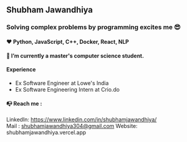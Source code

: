 ## Shubham Jawandhiya
### Solving complex problems by programming excites me 😎
#### ❤ Python, JavaScript, C++, Docker, React, NLP
#### 🌱 I’m currently a master's computer science student.
#### Experience
- Ex Software Engineer at Lowe's India
- Ex Software Engineering Intern at Crio.do
#### 📭 Reach me :    
LinkedIn: https://www.linkedin.com/in/shubhamjawandhiya/    
Mail   : shubhamjawandhiya304@gmail.com
Website: shubhamjawandhiya.vercel.app

<!--
**ShubhamRJ/ShubhamRJ** is a ✨ _special_ ✨ repository because its `README.md` (this file) appears on your GitHub profile.

Here are some ideas to get you started:

- 🔭 I’m currently working on ...
- 🌱 I’m currently learning ...
- 👯 I’m looking to collaborate on ...
- 🤔 I’m looking for help with ...
- 💬 Ask me about ...
- 📫 How to reach me: ...
- 😄 Pronouns: ...
- ⚡ Fun fact: ...
-->

